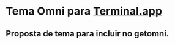 # Tema Omni para [Terminal.app](https://en.wikipedia.org/wiki/Terminal_(macOS)) 

## Proposta de tema para incluir no getomni.
